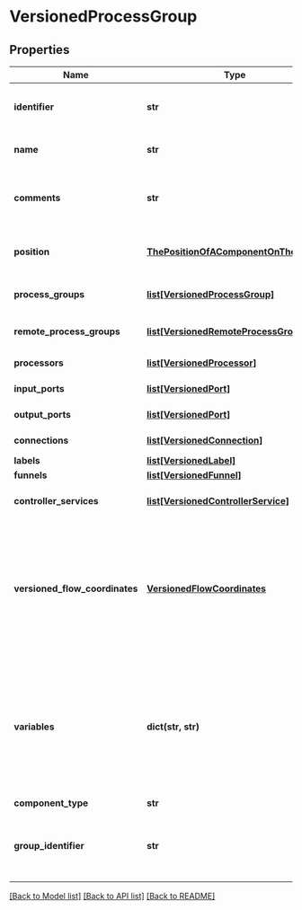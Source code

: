 # VersionedProcessGroup

## Properties
Name | Type | Description | Notes
------------ | ------------- | ------------- | -------------
**identifier** | **str** | The component&#39;s unique identifier | [optional] 
**name** | **str** | The component&#39;s name | [optional] 
**comments** | **str** | The user-supplied comments for the component | [optional] 
**position** | [**ThePositionOfAComponentOnTheGraph**](ThePositionOfAComponentOnTheGraph.md) | The component&#39;s position on the graph | [optional] 
**process_groups** | [**list[VersionedProcessGroup]**](VersionedProcessGroup.md) | The child Process Groups | [optional] 
**remote_process_groups** | [**list[VersionedRemoteProcessGroup]**](VersionedRemoteProcessGroup.md) | The Remote Process Groups | [optional] 
**processors** | [**list[VersionedProcessor]**](VersionedProcessor.md) | The Processors | [optional] 
**input_ports** | [**list[VersionedPort]**](VersionedPort.md) | The Input Ports | [optional] 
**output_ports** | [**list[VersionedPort]**](VersionedPort.md) | The Output Ports | [optional] 
**connections** | [**list[VersionedConnection]**](VersionedConnection.md) | The Connections | [optional] 
**labels** | [**list[VersionedLabel]**](VersionedLabel.md) | The Labels | [optional] 
**funnels** | [**list[VersionedFunnel]**](VersionedFunnel.md) | The Funnels | [optional] 
**controller_services** | [**list[VersionedControllerService]**](VersionedControllerService.md) | The Controller Services | [optional] 
**versioned_flow_coordinates** | [**VersionedFlowCoordinates**](VersionedFlowCoordinates.md) | The coordinates where the remote flow is stored, or null if the Process Group is not directly under Version Control | [optional] 
**variables** | **dict(str, str)** | The Variables in the Variable Registry for this Process Group (not including any ancestor or descendant Process Groups) | [optional] 
**component_type** | **str** |  | [optional] 
**group_identifier** | **str** | The ID of the Process Group that this component belongs to | [optional] 

[[Back to Model list]](../registryDocs.md#documentation-for-models) [[Back to API list]](../registryDocs.md#documentation-for-api-endpoints) [[Back to README]](../registryDocs.md)


